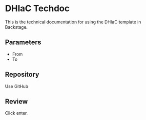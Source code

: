 # DHIaC Techdoc

This is the technical documentation for using the DHIaC template in Backstage.

## Parameters
- From
- To

## Repository
Use GitHub

## Review
Click enter.
